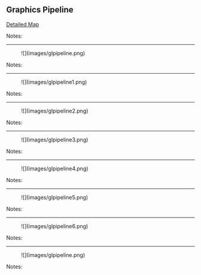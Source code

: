 ## Graphics Pipeline

[Detailed Map](http://www.seas.upenn.edu/~pcozzi/OpenGLInsights/OpenGLES30PipelineMap.pdf)

Notes:


---

<figure class="stretch">
![](images/glpipeline.png)
</figure>

Notes:


---

<figure class="stretch">
![](images/glpipeline1.png)
</figure>

Notes:


---

<figure class="stretch">
![](images/glpipeline2.png)
</figure>

Notes:


---

<figure class="stretch">
![](images/glpipeline3.png)
</figure>

Notes:


---

<figure class="stretch">
![](images/glpipeline4.png)
</figure>

Notes:


---

<figure class="stretch">
![](images/glpipeline5.png)
</figure>

Notes:


---

<figure class="stretch">
![](images/glpipeline6.png)
</figure>

Notes:


---

<figure class="stretch">
![](images/glpipeline.png)
</figure>

Notes:

